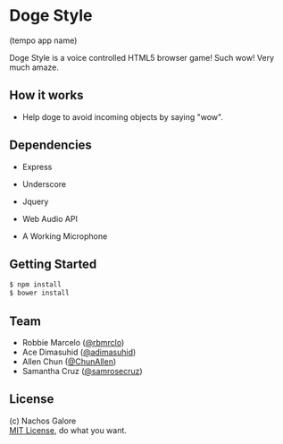 # Doge Style
(tempo app name)

Doge Style is a voice controlled HTML5 browser game! Such wow! Very much amaze.

## How it works

+ Help doge to avoid incoming objects by saying "wow".

## Dependencies
+ Express
+ Underscore
+ Jquery
+ Web Audio API

+ A Working Microphone

## Getting Started

``` bash
$ npm install
$ bower install
```

## Team

+ Robbie Marcelo ([@rbmrclo](http://github.com/rbmrclo))
+ Ace Dimasuhid ([@adimasuhid](http://github.com/adimasuhid))
+ Allen Chun ([@ChunAllen](http://github.com/chunallen))
+ Samantha Cruz ([@samrosecruz](http://github.com/samrosecruz))

License
-------

(c) Nachos Galore
<br>
[MIT License](http://opensource.org/licenses/mit-license.php), do what you want.
